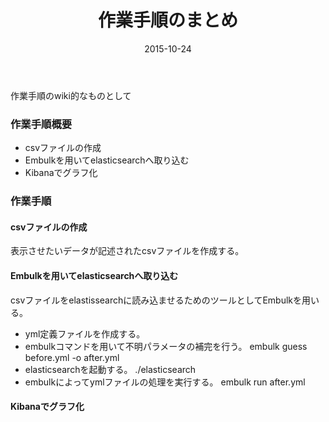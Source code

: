 ﻿---
layout: post
title:  作業手順のまとめ
date:   2015-10-24
categories: matome
---

作業手順のwiki的なものとして

### 作業手順概要

* csvファイルの作成
* Embulkを用いてelasticsearchへ取り込む
* Kibanaでグラフ化

### 作業手順

#### csvファイルの作成

表示させたいデータが記述されたcsvファイルを作成する。


#### Embulkを用いてelasticsearchへ取り込む

csvファイルをelastissearchに読み込ませるためのツールとしてEmbulkを用いる。

* yml定義ファイルを作成する。
* embulkコマンドを用いて不明パラメータの補完を行う。
	embulk guess before.yml -o after.yml
* elasticsearchを起動する。
	./elasticsearch
* embulkによってymlファイルの処理を実行する。
	embulk run after.yml

#### Kibanaでグラフ化